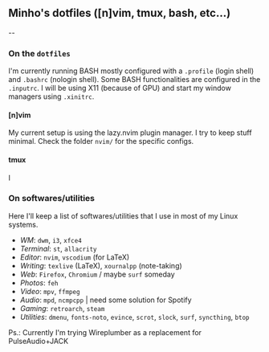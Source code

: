 ## Minho's dotfiles ([n]vim, tmux, bash, etc...)
--

### On the `dotfiles`
I'm currently running BASH mostly configured with a `.profile` (login shell) and `.bashrc` (nologin shell).
Some BASH functionalities are configured in the `.inputrc`.
I will be using X11 (because of GPU) and start my window managers using `.xinitrc`.

#### [n]vim

My current setup is using the lazy.nvim plugin manager.
I try to keep stuff minimal. Check the folder `nvim/` for the specific configs.

#### tmux

I 

### On softwares/utilities

Here I'll keep a list of softwares/utilities that I use in most of my Linux systems.

- *WM*: `dwm`, `i3`, `xfce4`
- *Terminal*: `st`, `allacrity`
- *Editor*: `nvim`, `vscodium` (for LaTeX)
- *Writing*: `texlive` (LaTeX), `xournalpp` (note-taking)
- *Web*: `Firefox`, `Chromium` / maybe `surf` someday
- *Photos*: `feh`
- *Video*: `mpv`, `ffmpeg`
- *Audio*: `mpd`, `ncmpcpp` | need some solution for Spotify
- *Gaming*: `retroarch`, `steam`
- *Utilities*: `dmenu`, `fonts-noto`, `evince`, `scrot`, `slock`, `surf`, `syncthing`, `btop`

Ps.: Currently I'm trying Wireplumber as a replacement for PulseAudio+JACK
